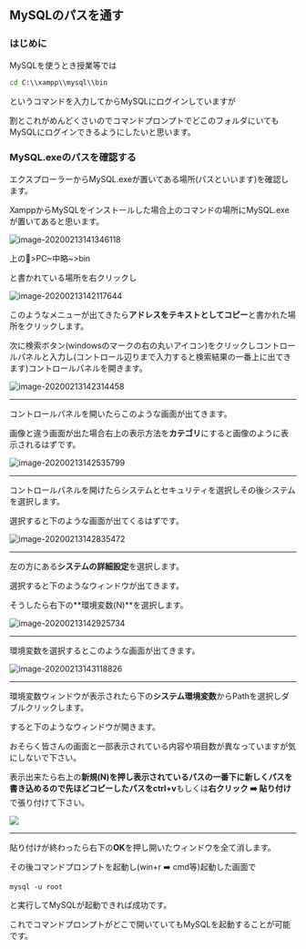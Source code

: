 ## MySQLのパスを通す

### はじめに

MySQLを使うとき授業等では

```cmd
cd C:\\xampp\\mysql\\bin
```

 というコマンドを入力してからMySQLにログインしていますが

割とこれがめんどくさいのでコマンドプロンプトでどこのフォルダにいてもMySQLにログインできるようにしたいと思います。

### MySQL.exeのパスを確認する

エクスプローラーからMySQL.exeが置いてある場所(パスといいます)を確認します。

XamppからMySQLをインストールした場合上のコマンドの場所にMySQL.exeが置いてあると思います。

![image-20200213141346118](img\image-20200213141346118.png)

上の📁>PC~中略~>bin

と書かれている場所を右クリックし

![image-20200213142117644](img\image-20200213142117644.png)

このようなメニューが出てきたら**アドレスをテキストとしてコピー**と書かれた場所をクリックします。

次に検索ボタン(windowsのマークの右の丸いアイコン)をクリックしコントロールパネルと入力し(コントロール辺りまで入力すると検索結果の一番上に出てきます)コントロールパネルを開きます。

![image-20200213142314458](img\image-20200213142314458.png)

----

コントロールパネルを開いたらこのような画面が出てきます。

画像と違う画面が出た場合右上の表示方法を**カテゴリ**にすると画像のように表示されるはずです。

![image-20200213142535799](img\image-20200213142535799.png)

----

コントロールパネルを開けたらシステムとセキュリティを選択しその後システムを選択します。

選択すると下のような画面が出てくるはずです。

![image-20200213142835472](img\image-20200213142835472.png)

----

左の方にある**システムの詳細設定**を選択します。

選択すると下のようなウィンドウが出てきます。

そうしたら右下の**環境変数(N)**を選択します。

![image-20200213142925734](img\image-20200213142925734.png)

----

環境変数を選択するとこのような画面が出てきます。

![image-20200213143118826](img\image-20200213143118826.png)

-----

環境変数ウィンドウが表示されたら下の**システム環境変数**からPathを選択しダブルクリックします。

すると下のようなウィンドウが開きます。

おそらく皆さんの画面と一部表示されている内容や項目数が異なっていますが気にしないで下さい。

表示出来たら右上の**新規(N)**を押し表示されているパスの一番下に新しくパスを書き込めるので先ほどコピーしたパスを**ctrl+v**もしくは**右クリック :arrow_right: 貼り付け**で張り付けて下さい。

![](img\image-20200213143338563.png)

---

貼り付けが終わったら右下の**OK**を押し開いたウィンドウを全て消します。

その後コマンドプロンプトを起動し(win+r :arrow_right: cmd等)起動した画面で

```
mysql -u root
```

と実行してMySQLが起動できれば成功です。

これでコマンドプロンプトがどこで開いていてもMySQLを起動することが可能です。